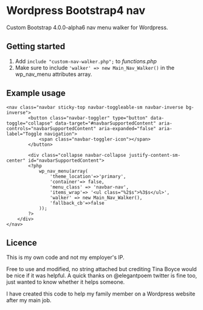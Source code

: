 # Wordpress Bootstrap4 nav
Custom Bootstrap 4.0.0-alpha6 nav menu walker for Wordpress.

## Getting started
1. Add ```include "custom-nav-walker.php";``` to *functions.php*
1. Make sure to include ```'walker' => new Main_Nav_Walker()``` in the wp_nav_menu attributes array.

## Example usage
```
<nav class="navbar sticky-top navbar-toggleable-sm navbar-inverse bg-inverse">
		<button class="navbar-toggler" type="button" data-toggle="collapse" data-target="#navbarSupportedContent" aria-controls="navbarSupportedContent" aria-expanded="false" aria-label="Toggle navigation">
			<span class="navbar-toggler-icon"></span>
		</button>
		
		<div class="collapse navbar-collapse justify-content-sm-center" id="navbarSupportedContent">
        <?php
            wp_nav_menu(array(
                'theme_location'=>'primary', 
                'container'=> false,
                'menu_class' => 'navbar-nav',
                'items_wrap'=> '<ul class="%2$s">%3$s</ul>',
                'walker' => new Main_Nav_Walker(), 
                'fallback_cb'=>false
            ));
        ?>
    </div>
</nav>
```

## Licence
This is my own code and not my employer's IP.

Free to use and modified, no string attached but crediting Tina Boyce would be nice if it was helpful. A quick thanks on @elegantpoem twitter is fine too, just wanted to know whether it helps someone.

I have created this code to help my family member on a Wordpress website after my main job.
